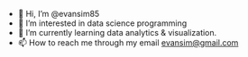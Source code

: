 - 👋 Hi, I’m @evansim85
- 👀 I’m interested in data science programming
- 🌱 I’m currently learning data analytics & visualization.
- 📫 How to reach me through my email evansim@gmail.com

<!---
evansim85/evansim85 is a ✨ special ✨ repository because its `README.md` (this file) appears on your GitHub profile.
You can click the Preview link to take a look at your changes.
--->
